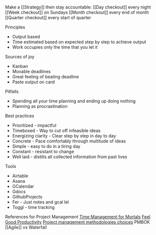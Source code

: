 Make a [[Strategy]] then stay accountable:
[[Day checkout]] every night
[[Week checkout]] on Sundays
[[Month checkout]] every end of month
[[Quarter checkout]] every start of quarter

Principles
- Output based
- Time estimated based on expected step by step to achieve output
- Work occupies only the time that you let it

Sources of joy
- Kanban
- Movable deadlines
- Great feeling of beating deadline
- Paste output on card

Pitfalls
* Spending all your time planning and ending up doing nothing
* Planning as procrastination

Best practices
- Prioritized - impactful
- Timeboxed - Way to cut off infeasible ideas
- Energizing clarity - Clear step by step in day to day
- Concrete - Pace comfortably through multitude of ideas
- Simple - easy to do in a tiring day
- Constant - resistant to change
- Well laid - distills all collected information from past lives

Tools  
- Airtable
- Asana  
- GCalendar  
- Gdocs  
- GithubProjects
- Fer - Just notes and gcal lel
- Toggl - time tracking

References for Project Management
[Time Management for Mortals](https://www.sloww.co/four-thousand-weeks/)
[Feel Good Productivity](https://www.tosummarise.com/book-summary-feel-good-productivity-by-ali-abdaal/)
[Project management methodologies choices](https://business.adobe.com/blog/basics/methodologies)
PMBOK
[[Agile]] vs Waterfall





